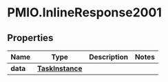 # PMIO.InlineResponse2001

## Properties
Name | Type | Description | Notes
------------ | ------------- | ------------- | -------------
**data** | [**TaskInstance**](TaskInstance.md) |  | 


